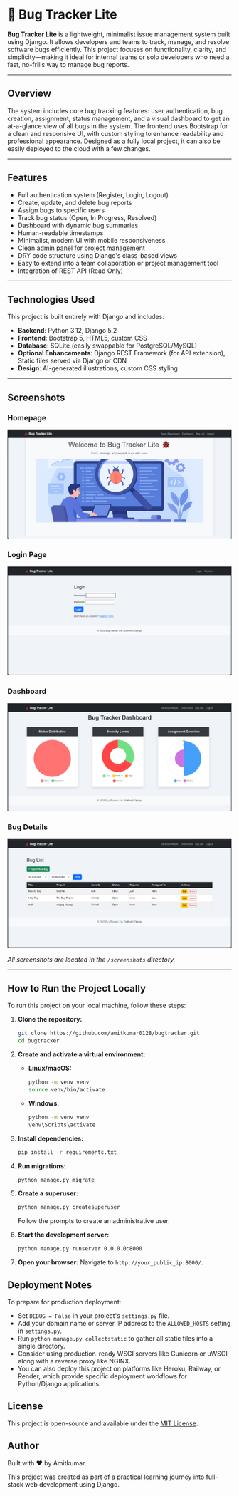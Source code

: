 # 🐞 Bug Tracker Lite

**Bug Tracker Lite** is a lightweight, minimalist issue management system built using Django. It allows developers and teams to track, manage, and resolve software bugs efficiently. This project focuses on functionality, clarity, and simplicity—making it ideal for internal teams or solo developers who need a fast, no-frills way to manage bug reports.

---

## Overview

The system includes core bug tracking features: user authentication, bug creation, assignment, status management, and a visual dashboard to get an at-a-glance view of all bugs in the system. The frontend uses Bootstrap for a clean and responsive UI, with custom styling to enhance readability and professional appearance. Designed as a fully local project, it can also be easily deployed to the cloud with a few changes.

---

## Features

- Full authentication system (Register, Login, Logout)
- Create, update, and delete bug reports
- Assign bugs to specific users
- Track bug status (Open, In Progress, Resolved)
- Dashboard with dynamic bug summaries
- Human-readable timestamps
- Minimalist, modern UI with mobile responsiveness
- Clean admin panel for project management
- DRY code structure using Django's class-based views
- Easy to extend into a team collaboration or project management tool
- Integration of REST API (Read Only)

---

## Technologies Used

This project is built entirely with Django and includes:

- **Backend**: Python 3.12, Django 5.2
- **Frontend**: Bootstrap 5, HTML5, custom CSS
- **Database**: SQLite (easily swappable for PostgreSQL/MySQL)
- **Optional Enhancements**: Django REST Framework (for API extension), Static files served via Django or CDN
- **Design**: AI-generated illustrations, custom CSS styling

---

## Screenshots

### Homepage  
![Homepage](screenshots/Home.png)

### Login Page  
![Login](screenshots/Login.png)

### Dashboard  
![Dashboard](screenshots/Dashboard.png)

### Bug Details  
![Bug Details](screenshots/Bug-List.png)

_All screenshots are located in the `/screenshots` directory._

---

## How to Run the Project Locally

To run this project on your local machine, follow these steps:

1.  **Clone the repository:**
    ```bash
    git clone https://github.com/amitkumar0128/bugtracker.git
    cd bugtracker
    ```

2.  **Create and activate a virtual environment:**

    * **Linux/macOS:**
        ```bash
        python -m venv venv
        source venv/bin/activate
        ```
    * **Windows:**
        ```bash
        python -m venv venv
        venv\Scripts\activate
        ```

3.  **Install dependencies:**
    ```bash
    pip install -r requirements.txt
    ```

4.  **Run migrations:**
    ```bash
    python manage.py migrate
    ```

5.  **Create a superuser:**
    ```bash
    python manage.py createsuperuser
    ```
    Follow the prompts to create an administrative user.

6.  **Start the development server:**
    ```bash
    python manage.py runserver 0.0.0.0:8000
    ```

7.  **Open your browser:**
    Navigate to `http://your_public_ip:8000/`.

## Deployment Notes

To prepare for production deployment:

* Set `DEBUG = False` in your project's `settings.py` file.
* Add your domain name or server IP address to the `ALLOWED_HOSTS` setting in `settings.py`.
* Run `python manage.py collectstatic` to gather all static files into a single directory.
* Consider using production-ready WSGI servers like Gunicorn or uWSGI along with a reverse proxy like NGINX.
* You can also deploy this project on platforms like Heroku, Railway, or Render, which provide specific deployment workflows for Python/Django applications.

## License

This project is open-source and available under the [MIT License](LICENSE).

## Author

Built with ❤️ by Amitkumar.

This project was created as part of a practical learning journey into full-stack web development using Django.
